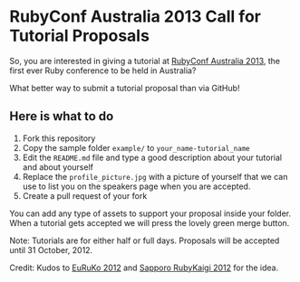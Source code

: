 # RubyConf Australia 2013 Call for Tutorial Proposals

So, you are interested in giving a tutorial at [RubyConf Australia 2013](http://rubyconf.org.au), 
the first ever Ruby conference to be held in Australia? 

What better way to submit a tutorial proposal than via GitHub! 

## Here is what to do

1. Fork this repository
2. Copy the sample folder `example/` to `your_name-tutorial_name`
3. Edit the `README.md` file and type a good description about your tutorial
   and about yourself
4. Replace the `profile_picture.jpg` with a picture of yourself that we
   can use to list you on the speakers page when you are accepted.
5. Create a pull request of your fork

You can add any type of assets to support your proposal inside your folder.
When a tutorial gets accepted we will press the lovely green merge button.

Note: Tutorials are for either half or full days.
Proposals will be accepted until 31 October, 2012.

Credit: Kudos to [EuRuKo 2012](https://github.com/euruko2012/call-for-proposals) and 
[Sapporo RubyKaigi 2012](https://github.com/sprk2012/sprk2012-cfp) for the idea.
